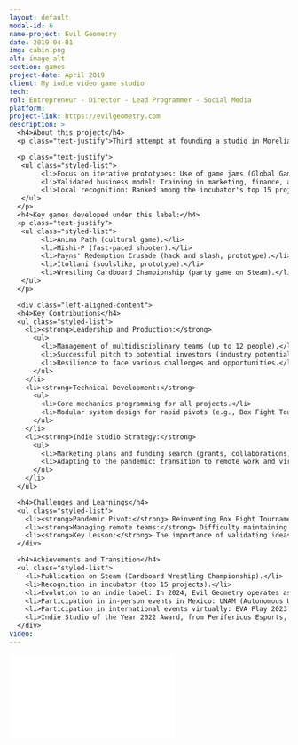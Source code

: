 ```yaml
---
layout: default
modal-id: 6
name-project: Evil Geometry
date: 2019-04-01
img: cabin.png
alt: image-alt
section: games
project-date: April 2019
client: My indie video game studio
tech: 
rol: Entrepreneur - Director - Lead Programmer - Social Media
platform: 
project-link: https://evilgeometry.com
description: >
  <h4>About this project</h4>
  <p class="text-justify">Third attempt at founding a studio in Morelia, consolidated after joining the LABEM incubator (2020). Evil Geometry was born as a collective of four developers, evolving into a label with:</p>

  <p class="text-justify">
   <ul class="styled-list">
        <li>Focus on iterative prototypes: Use of game jams (Global Game Jam) and quick projects to define identity.</li>
        <li>Validated business model: Training in marketing, finance, and legal topics thanks to LABEM, a business incubator in Morelia, Michoacan, Mexico.</li>
        <li>Local recognition: Ranked among the incubator's top 15 projects, with investor interest.</li>
   </ul>
  </p>
  <h4>Key games developed under this label:</h4>
  <p class="text-justify">
   <ul class="styled-list">
        <li>Anima Path (cultural game).</li>
        <li>Mishi-P (fast-paced shooter).</li>
        <li>Payns' Redemption Crusade (hack and slash, prototype).</li>
        <li>Itollani (soulslike, prototype).</li>
        <li>Wrestling Cardboard Championship (party game on Steam).</li>
   </ul>
  </p>

  <div class="left-aligned-content">
  <h4>Key Contributions</h4>
  <ul class="styled-list">
    <li><strong>Leadership and Production:</strong>
      <ul>
        <li>Management of multidisciplinary teams (up to 12 people).</li>
        <li>Successful pitch to potential investors (industry potential in Morelia).</li>
        <li>Resilience to face various challenges and opportunities.</li>
      </ul>
    </li>
    <li><strong>Technical Development:</strong>
      <ul>
        <li>Core mechanics programming for all projects.</li>
        <li>Modular system design for rapid pivots (e.g., Box Fight Tournament → WCC).</li>
      </ul>
    </li>
    <li><strong>Indie Studio Strategy:</strong>
      <ul>
        <li>Marketing plans and funding search (grants, collaborations).</li>
        <li>Adapting to the pandemic: transition to remote work and virtual testing.</li>
      </ul>
    </li>
  </ul>

  <h4>Challenges and Learnings</h4>
  <ul class="styled-list">
    <li><strong>Pandemic Pivot:</strong> Reinventing Box Fight Tournament as a WCC after tester feedback.</li>
    <li><strong>Managing remote teams:</strong> Difficulty maintaining creative synergy online.</li>
    <li><strong>Key Lesson:</strong> The importance of validating ideas early with real players, even in the conceptual phases.</li>
  </div>

  <h4>Achievements and Transition</h4>
  <ul class="styled-list">
    <li>Publication on Steam (Cardboard Wrestling Championship).</li>
    <li>Recognition in incubator (top 15 projects).</li>
    <li>Evolution to an indie label: In 2024, Evil Geometry operates as a personal brand for self-managed projects without creative limitations.</li>
    <li>Participation in in-person events in Mexico: UNAM (Autonomous University of Mexico), Queretaverso 2022, Talent Land 2023, EGS 2023, FELU 2024</li>
    <li>Participation in international events virtually: EVA Play 2023 Argentina, Gamescom 2023 in Germany, Gamescom LATAM 2024 in Brazil, MES Festival selection on Steam, 2024, 2025</li>
    <li>Indie Studio of the Year 2022 Award, from Perifericos Esports, Spain.</li>
  </div>
video: 
---
```


<div class="embed-responsive" style="background: url('img/portfolio/{{ post.img }}') center/cover;">
  <iframe 
    src="{{ page.video }}" 
    frameborder="0"
    allow="accelerometer; autoplay; clipboard-write; encrypted-media; gyroscope; picture-in-picture" 
    allowfullscreen
    class="w-full h-full">
  </iframe>
</div>